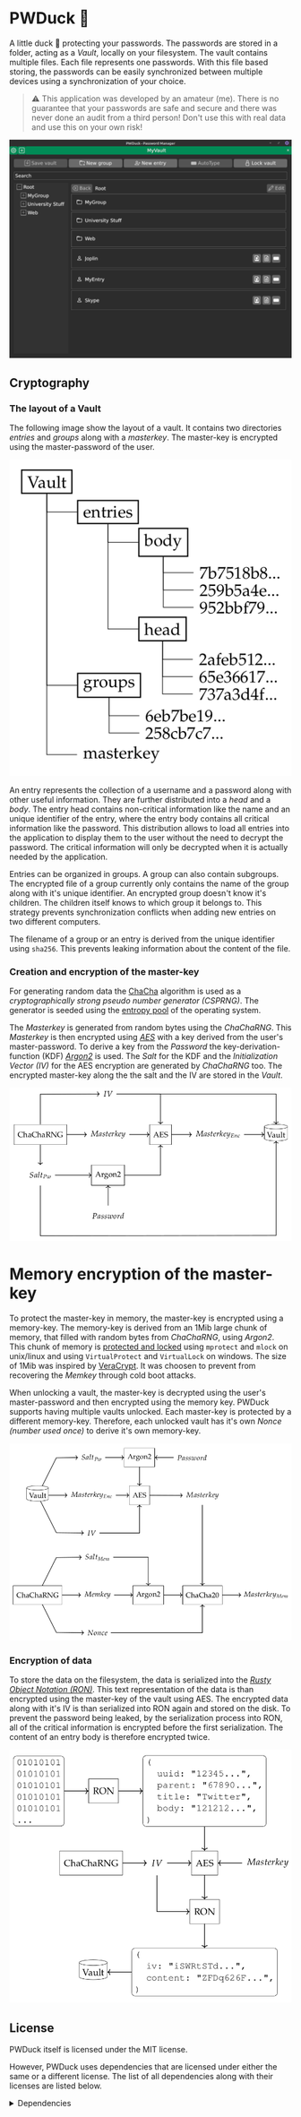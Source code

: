 # PWDuck 🦆

A little duck 🦆 protecting your passwords. The passwords are stored in a folder, acting as a _Vault_, locally on your filesystem. The vault contains multiple files. Each file represents one passwords. With this file based storing, the passwords can be easily synchronized between multiple devices using a synchronization of your choice.

> :warning: This application was developed by an amateur (me). There is no guarantee that your passwords are safe and secure and there was never done an audit from a third person! Don't use this with real data and use this on your own risk!

<center>

![PWDuck](images/pwduck.png)

</center>

## Cryptography

### The layout of a Vault

The following image show the layout of a vault. It contains two directories _entries_ and _groups_ along with a _masterkey_. The master-key is encrypted using the master-password of the user.

<center>

![Layout of a vault](images/layout_of_a_vault.png)

</center>

An entry represents the collection of a username and a password along with other useful information. They are further distributed into a _head_ and a _body_. The entry head contains non-critical information like the name and an unique identifier of the entry, where the entry body contains all critical information like the password. This distribution allows to load all entries into the application to display them to the user without the need to decrypt the password. The critical information will only be decrypted when it is actually needed by the application.

Entries can be organized in groups. A group can also contain subgroups. The encrypted file of a group currently only contains the name of the group along with it's unique identifier. An encrypted group doesn't know it's children. The children itself knows to which group it belongs to. This strategy prevents synchronization conflicts when adding new entries on two different computers.

The filename of a group or an entry is derived from the unique identifier using `sha256`. This prevents leaking information about the content of the file.

### Creation and encryption of the master-key

For generating random data the [ChaCha](https://rust-random.github.io/rand/rand_chacha/) algorithm is used as a _cryptographically strong pseudo number generator (CSPRNG)_. The generator is seeded using the [entropy pool](https://docs.rs/getrandom/latest/getrandom/) of the operating system.

The _Masterkey_ is generated from random bytes using the _ChaChaRNG_. This _Masterkey_ is then encrypted using _[AES](https://docs.rs/aes/latest/aes/)_ with a key derived from the user's master-password. To derive a key from the _Password_ the key-derivation-function (KDF) _[Argon2](https://docs.rs/argon2/latest/argon2/)_ is used. The _Salt_ for the KDF and the _Initialization Vector (IV)_ for the AES encryption are generated by _ChaChaRNG_ too. The encrypted master-key along the the salt and the IV are stored in the _Vault_.

<center>

![Layout of a vault](images/master_key_encryption.png)

</center>

# Memory encryption of the master-key

To protect the master-key in memory, the master-key is encrypted using a memory-key. The memory-key is derived from an 1Mib large chunk of memory, that filled with random bytes from _ChaChaRNG_, using _Argon2_. This chunk of memory is [protected and locked](https://github.com/Kaiden42/seckey) using `mprotect` and `mlock` on unix/linux and using `VirtualProtect` and `VirtualLock` on windows. The size of 1Mib was inspired by [VeraCrypt](https://sourceforge.net/p/veracrypt/discussion/technical/thread/3961542951/). It was choosen to prevent from recovering the _Memkey_ through cold boot attacks.

When unlocking a vault, the master-key is decrypted using the user's master-password and then encrypted using the memory key. PWDuck supports having multiple vaults unlocked. Each master-key is protected by a different memory-key. Therefore, each unlocked vault has it's own _Nonce (number used once)_ to derive it's own memory-key.

<center>

![Layout of a vault](images/memory_encryption.png)

</center>

### Encryption of data

To store the data on the filesystem, the data is serialized into the _[Rusty Object Notation (RON)](https://docs.rs/ron/latest/ron/)_. This text representation of the data is than encrypted using the master-key of the vault using AES. The encrypted data along with it's IV is than serialized into RON again and stored on the disk. To prevent the password being leaked, by the serialization process into RON, all of the critical information is encrypted before the first serialization. The content of an entry body is therefore encrypted twice.

<center>

![Layout of a vault](images/serialization_of_entry_head.png)

</center>

## License

PWDuck itself is licensed under the MIT license.

However, PWDuck uses dependencies that are licensed under either the same or a different license. The list of all dependencies along with their licenses are listed below.

<details>
  <summary>Dependencies</summary>

__Apache-2.0 (15):__ ab_glyph, ab_glyph_rasterizer, approx, clipboard_macos, clipboard_wayland, gethostname, glyph_brush, glyph_brush_draw_cache, glyph_brush_layout, owned_ttf_parser, owned_ttf_parser, spirv_headers, storage-map, winit, xi-unicode

__Apache-2.0 OR Apache-2.0 WITH LLVM-exception OR MIT (2):__ wasi, wasi

__Apache-2.0 OR BSD-2-Clause OR MIT (1):__ wepoll-ffi

__Apache-2.0 OR MIT (240):__ aes, ahash, anyhow, argon2, arrayvec, async-channel, async-executor, async-global-executor, async-io, async-lock, async-mutex, async-std, async-task, async-trait, atomic-waker, autocfg, base64, base64ct, bit-set, bit-vec, bitflags, blake2, block-buffer, block-buffer, block-buffer, block-modes, block-padding, block-padding, blocking, bstr, bumpalo, bumpalo, byte-tools, cache-padded, cc, cfg-expr, cfg-if, cfg-if, chacha20, cipher, cmake, cocoa, cocoa-foundation, concurrent-queue, copyless, core-foundation, core-foundation, core-foundation, core-foundation-sys, core-foundation-sys, core-foundation-sys, core-graphics, core-graphics, core-graphics, core-graphics-types, core-text, cpufeatures, crossbeam-channel, crossbeam-deque, crossbeam-epoch, crossbeam-utils, crypto-common, ctor, cty, d3d12, derivative, digest, digest, digest, dirs, dirs, dirs-next, dirs-sys, dirs-sys-next, downcast-rs, either, euclid, event-listener, fake-simd, fastrand, fixedbitset, float-ord, fnv, font-kit, foreign-types, foreign-types-shared, form_urlencoded, freetype, futures, futures-channel, futures-core, futures-executor, futures-io, futures-lite, futures-macro, futures-sink, futures-task, futures-util, fxhash, getrandom, getrandom, gfx-auxil, gfx-backend-dx11, gfx-backend-dx12, gfx-backend-empty, gfx-backend-gl, gfx-backend-metal, gfx-backend-vulkan, gfx-hal, glam, gloo-timers, glow, gpu-alloc, gpu-alloc-types, gpu-descriptor, gpu-descriptor-types, guillotiere, hashbrown, hashbrown, heck, hermit-abi, hex, ident_case, idna, indexmap, iovec, itertools, jni-sys, jobserver, js-sys, khronos-egl, kv-log-macro, lazy_static, lazycell, libc, linked-hash-map, lock_api, log, longest-increasing-subsequence, maplit, memmap2, memmap2, metal, minimal-lexical, mio-extras, miow, naga, ndk, ndk-glue, ndk-macro, ndk-sys, net2, num-traits, num_cpus, once_cell, opaque-debug, opaque-debug, opener, parking, parking_lot, parking_lot_core, password-hash, pathfinder_geometry, pathfinder_simd, percent-encoding, pest, pest_derive, pest_generator, pest_meta, petgraph, pin-project-lite, pin-utils, pkg-config, polling, ppv-lite86, proc-macro-crate, proc-macro-error, proc-macro-error-attr, proc-macro2, quote, rand, rand_chacha, rand_core, range-alloc, rayon, rayon-core, remove_dir_all, ron, rustc-hash, rustc_version, rusttype, scoped-tls, scopeguard, semver, semver-parser, serde, serde_derive, servo-fontconfig, sha-1, sha2, smallvec, socket2, spirv_cross, static_assertions, svg_fmt, syn, system-deps, tempfile, thiserror, thiserror-impl, thunderdome, toml, ttf-parser, ttf-parser, typenum, ucd-trie, unicode-bidi, unicode-normalization, unicode-segmentation, unicode-xid, url, value-bag, version_check, waker-fn, wasm-bindgen, wasm-bindgen-backend, wasm-bindgen-futures, wasm-bindgen-macro, wasm-bindgen-macro-support, wasm-bindgen-shared, web-sys, winapi, winapi-i686-pc-windows-gnu, winapi-wsapoll, winapi-x86_64-pc-windows-gnu, wio, x11rb, xdg, zeroize, zeroize_derive

__Apache-2.0 OR MIT OR Zlib (5):__ bytemuck, bytemuck_derive, raw-window-handle, tinyvec, tinyvec_macros

__BSD-3-Clause (6):__ fuchsia-zircon, fuchsia-zircon-sys, instant, num_enum, num_enum_derive, subtle

__BSL-1.0 (3):__ clipboard-win, error-code, str-buf

__ISC (2):__ libloading, libloading

__MIT (102):__ andrew, ash, atk-sys, block, cairo-sys-rs, calloop, cfg_aliases, clipboard_x11, core-video-sys, darling, darling_core, darling_macro, dispatch, dlib, dlib, enigo, expat-sys, freetype-sys, gdk-pixbuf-sys, gdk-sys, generic-array, generic-array, getset, gio-sys, glib-sys, gobject-sys, gtk-sys, iced, iced_aw, iced_core, iced_focus, iced_focus_derive, iced_futures, iced_graphics, iced_native, iced_style, iced_web, iced_winit, inplace_it, kernel32-sys, malloc_buf, matches, memoffset, memsec, mio, mocktopus, mocktopus_macros, nix, nix, nix, nom, objc, objc-foundation, objc_exception, objc_id, ordered-float, pango-sys, pw_entropy, pwduck, pwduck_core, pwduck_gui, raw-window-handle, redox_syscall, redox_users, rfd, rlimit, seckey, servo-fontconfig-sys, slab, smithay-client-toolkit, smithay-client-toolkit, smithay-clipboard, strsim, strum, strum_macros, synstructure, tracing, tracing-attributes, tracing-core, twox-hash, version-compare, wayland-client, wayland-client, wayland-commons, wayland-commons, wayland-cursor, wayland-cursor, wayland-protocols, wayland-protocols, wayland-scanner, wayland-scanner, wayland-sys, wayland-sys, wgpu_glyph, which, winapi, winapi-build, window_clipboard, ws2_32-sys, x11-dl, xcursor, xml-rs

__MIT AND Apache-2.0 (1):__ sha256

__MIT AND OFL-1.1 (1):__ iced_wgpu

__MIT OR Unlicense (6):__ byteorder, memchr, regex-automata, same-file, walkdir, winapi-util

__MPL-2.0 (5):__ dodrio, dwrote, wgpu, wgpu-core, wgpu-types
Zlib (1): slotmap

</details>